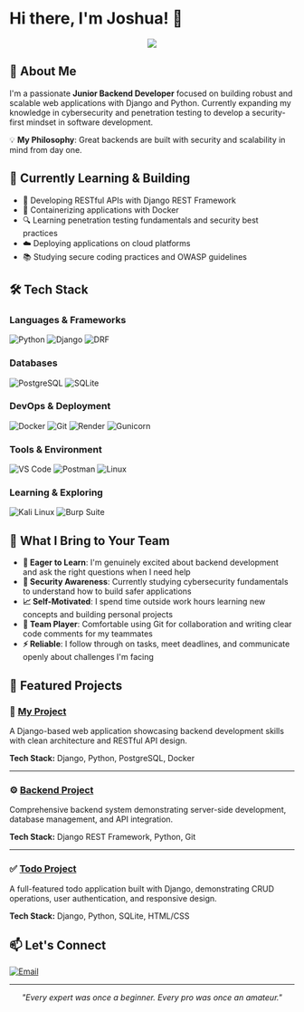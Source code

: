 # Hi there, I'm Joshua! 👋

<div align="center">
  <img src="https://readme-typing-svg.herokuapp.com/?lines=Junior+Backend+Developer;Django+%26+Python+Enthusiast;Learning+Cybersecurity;Building+Scalable+Applications&font=Fira%20Code&center=true&width=440&height=45&color=2F81F7&vCenter=true&size=22">
</div>

## 🚀 About Me

I'm a passionate **Junior Backend Developer** focused on building robust and scalable web applications with Django and Python. Currently expanding my knowledge in cybersecurity and penetration testing to develop a security-first mindset in software development.

💡 **My Philosophy**: Great backends are built with security and scalability in mind from day one.

## 🎯 Currently Learning & Building

- 🔧 Developing RESTful APIs with Django REST Framework
- 🐳 Containerizing applications with Docker
- 🔍 Learning penetration testing fundamentals and security best practices
- ☁️ Deploying applications on cloud platforms
- 📚 Studying secure coding practices and OWASP guidelines

## 🛠️ Tech Stack

### **Languages & Frameworks**
![Python](https://img.shields.io/badge/python-3670A0?style=for-the-badge&logo=python&logoColor=ffdd54)
![Django](https://img.shields.io/badge/django-%23092E20.svg?style=for-the-badge&logo=django&logoColor=white)
![DRF](https://img.shields.io/badge/DJANGO-REST-ff1709?style=for-the-badge&logo=django&logoColor=white&color=ff1709&labelColor=gray)

### **Databases**
![PostgreSQL](https://img.shields.io/badge/postgres-%23316192.svg?style=for-the-badge&logo=postgresql&logoColor=white)
![SQLite](https://img.shields.io/badge/sqlite-%2307405e.svg?style=for-the-badge&logo=sqlite&logoColor=white)

### **DevOps & Deployment**
![Docker](https://img.shields.io/badge/docker-%230db7ed.svg?style=for-the-badge&logo=docker&logoColor=white)
![Git](https://img.shields.io/badge/git-%23F05033.svg?style=for-the-badge&logo=git&logoColor=white)
![Render](https://img.shields.io/badge/Render-%46E3B7.svg?style=for-the-badge&logo=render&logoColor=white)
![Gunicorn](https://img.shields.io/badge/gunicorn-%298729.svg?style=for-the-badge&logo=gunicorn&logoColor=white)

### **Tools & Environment**
![VS Code](https://img.shields.io/badge/Visual%20Studio%20Code-0078d7.svg?style=for-the-badge&logo=visual-studio-code&logoColor=white)
![Postman](https://img.shields.io/badge/Postman-FF6C37?style=for-the-badge&logo=postman&logoColor=white)
![Linux](https://img.shields.io/badge/Linux-FCC624?style=for-the-badge&logo=linux&logoColor=black)

### **Learning & Exploring**
![Kali Linux](https://img.shields.io/badge/Kali%20Linux-557C94?style=for-the-badge&logo=kalilinux&logoColor=white)
![Burp Suite](https://img.shields.io/badge/Burp%20Suite-FF6633?style=for-the-badge&logo=burpsuite&logoColor=white)


## 💼 What I Bring to Your Team

- **🎯 Eager to Learn**: I'm genuinely excited about backend development and ask the right questions when I need help
- **🔐 Security Awareness**: Currently studying cybersecurity fundamentals to understand how to build safer applications
- **📈 Self-Motivated**: I spend time outside work hours learning new concepts and building personal projects
- **🤝 Team Player**: Comfortable using Git for collaboration and writing clear code comments for my teammates
- **⚡ Reliable**: I follow through on tasks, meet deadlines, and communicate openly about challenges I'm facing

## 🚀 Featured Projects

### 🔧 [My Project](https://github.com/abionajoshua1/my_project)
A Django-based web application showcasing backend development skills with clean architecture and RESTful API design.

**Tech Stack:** Django, Python, PostgreSQL, Docker

---

### ⚙️ [Backend Project](https://github.com/abionajoshua1/BACKEND)
Comprehensive backend system demonstrating server-side development, database management, and API integration.

**Tech Stack:** Django REST Framework, Python, Git

---

### ✅ [Todo Project](https://github.com/abionajoshua1/todo_project)
A full-featured todo application built with Django, demonstrating CRUD operations, user authentication, and responsive design.

**Tech Stack:** Django, Python, SQLite, HTML/CSS

## 📫 Let's Connect

[![Email](https://img.shields.io/badge/Email-D14836?style=for-the-badge&logo=gmail&logoColor=white)](mailto:joshabiona1@gmail.com)

---

<div align="center">
  <i>"Every expert was once a beginner. Every pro was once an amateur."</i>
  <br><br>
</div>
